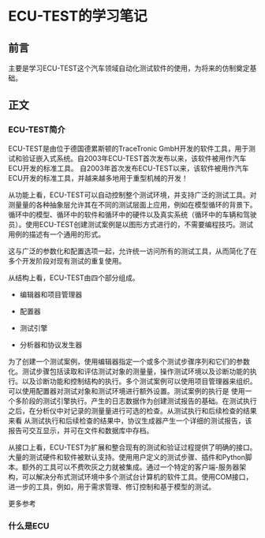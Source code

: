 # ECU-TEST的学习笔记


## 前言

主要是学习ECU-TEST这个汽车领域自动化测试软件的使用，为将来的仿制奠定基础。


## 正文

### ECU-TEST简介

ECU-TEST是由位于德国德累斯顿的TraceTronic GmbH开发的软件工具，用于测试和验证嵌入式系统。自2003年ECU-TEST首次发布以来，该软件被用作汽车ECU开发的标准工具。
自2003年首次发布ECU-TEST以来，该软件被用作汽车ECU开发的标准工具，并越来越多地用于重型机械的开发！


从功能上看，ECU-TEST可以自动控制整个测试环境，并支持广泛的测试工具。对测量量的各种抽象层允许其在不同的测试层面上应用，例如在模型循环的背景下。循环中的模型、循环中的软件和循环中的硬件以及真实系统（循环中的车辆和驾驶员）。使用ECU-TEST创建测试案例是以图形方式进行的，不需要编程技巧。测试用例的描述有一个通用的形式。

这与广泛的参数化和配置选项一起，允许统一访问所有的测试工具，从而简化了在多个开发阶段对现有测试的重复使用。

从结构上看，ECU-TEST由四个部分组成。

* 编辑器和项目管理器 

* 配置器 

* 测试引擎 

+ 分析器和协议发生器 

为了创建一个测试案例，使用编辑器指定一个或多个测试步骤序列和它们的参数化。测试步骤包括读取和评估测试对象的测量量，操作测试环境以及诊断功能的执行。以及诊断功能和控制结构的执行。多个测试案例可以使用项目管理器来组织。可以使用配置器对测试对象和测试环境进行额外设置。测试案例的执行是 使用一个多阶段的测试引擎执行。产生的日志数据作为创建测试报告的基础。在测试执行之后，在分析仪中对记录的测量量进行可选的检查。从测试执行和后续检查的结果来看 从测试执行和后续检查的结果中，协议生成器产生一个详细的测试报告，该报告可交互显示，并可在文件和数据库中存档。

从接口上看，ECU-TEST为扩展和整合现有的测试和验证过程提供了明确的接口。大量的测试硬件和软件被默认支持。使用用户定义的测试步骤、插件和Python脚本。额外的工具可以不费吹灰之力就被集成。通过一个特定的客户端-服务器架构，可以解决分布式测试环境中多个测试台计算机的软件工具。使用COM接口，进一步的工具，例如，用于需求管理、修订控制和基于模型的测试。

更多参考 

### 什么是ECU

